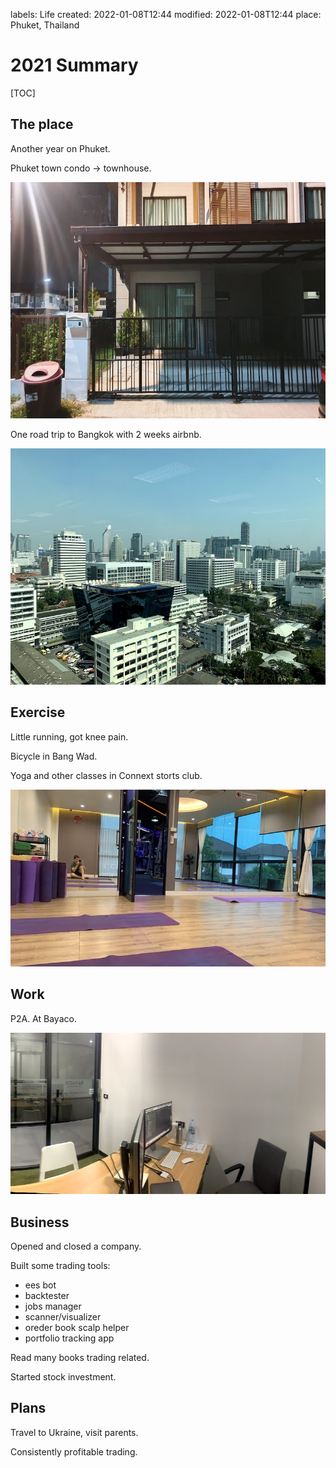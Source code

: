 labels: Life
created: 2022-01-08T12:44
modified: 2022-01-08T12:44
place: Phuket, Thailand

# 2021 Summary

[TOC]

## The place

Another year on Phuket.

Phuket town condo -> townhouse.

![townhouse](house.jpeg)

One road trip to Bangkok with 2 weeks airbnb.

![bangkok](bangkok.jpeg)

## Exercise

Little running, got knee pain.

Bicycle in Bang Wad.

Yoga and other classes in Connext storts club.

![connext](connext.jpeg)

## Work

P2A. At Bayaco.

![office](office.jpeg)

## Business

Opened and closed a company.

Built some trading tools:

- ees bot
- backtester
- jobs manager
- scanner/visualizer
- oreder book scalp helper
- portfolio tracking app

Read many books trading related.

Started stock investment.

## Plans

Travel to Ukraine, visit parents.

Consistently profitable trading.
